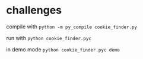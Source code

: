 # challenges

compile with `python -m py_compile cookie_finder.py`

run with `python cookie_finder.pyc`

in demo mode `python cookie_finder.pyc demo`

